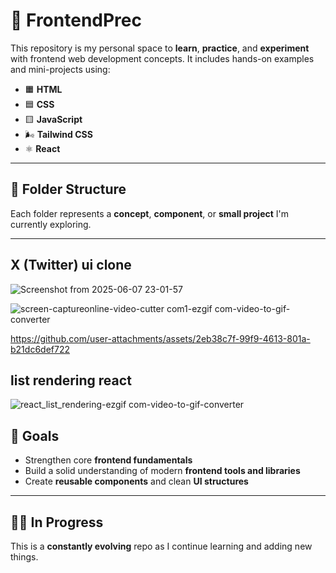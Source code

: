 # 🚧 FrontendPrec

This repository is my personal space to **learn**, **practice**, and **experiment** with frontend web development concepts. It includes hands-on examples and mini-projects using:

- 🟧 **HTML**  
- 🟦 **CSS**  
- 🟨 **JavaScript**  
- 🌬️ **Tailwind CSS**  
- ⚛️ **React**

---

## 📁 Folder Structure

Each folder represents a **concept**, **component**, or **small project** I'm currently exploring.

---

## X (Twitter) ui clone
![Screenshot from 2025-06-07 23-01-57](https://github.com/user-attachments/assets/61a9bb4c-94bb-4e51-9b98-ac2280112ea3)


![screen-captureonline-video-cutter com1-ezgif com-video-to-gif-converter](https://github.com/user-attachments/assets/7f05605c-351e-4310-9dd5-37e79d32e328)


https://github.com/user-attachments/assets/2eb38c7f-99f9-4613-801a-b21dc6def722


## list rendering react
![react_list_rendering-ezgif com-video-to-gif-converter](https://github.com/user-attachments/assets/73a59656-af9f-4877-8c93-f542b7fa46b7)



## 🚀 Goals

- Strengthen core **frontend fundamentals**
- Build a solid understanding of modern **frontend tools and libraries**
- Create **reusable components** and clean **UI structures**

---

## 👨‍💻 In Progress

This is a **constantly evolving** repo as I continue learning and adding new things.
